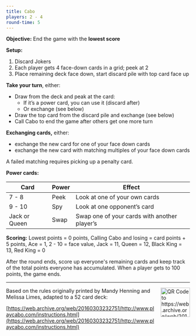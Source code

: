 ```yaml
---
title: Cabo
players: 2 - 4
round-time: 5
---
```


**Objective:** End the game with the **lowest score**

**Setup:**

1. Discard Jokers
2. Each player gets 4 face-down cards in a grid; peek at 2
3. Place remaining deck face down, start discard pile with top card face up

**Take your turn**, either:

- Draw from the deck and peak at the card:
  - If it’s a power card, you can use it (discard after)
  - Or exchange (see below)
- Draw the top card from the discard pile and exchange (see below)
- Call Cabo to end the game after others get one more turn

**Exchanging cards,** either:

- exchange the new card for one of your face down cards
- exchange the new card with matching multiples of your face down cards

A failed matching requires picking up a penalty card.

**Power cards:**

| Card          | Power | Effect                                       |
|---------------|-------|----------------------------------------------|
| 7 - 8         | Peek  | Look at one of your own cards                |
| 9 - 10        | Spy   | Look at one opponent’s card                  |
| Jack or Queen | Swap  | Swap one of your cards with another player’s |

**Scoring:** Lowest points = 0 points, Calling Cabo and losing = card points + 5 points, Ace = 1, 2 - 10 = face value, Jack = 11, Queen = 12, Black King = 13, Red King = 0

<!--split-->

After the round ends, score up everyone's remaining cards and keep track of the total points everyone has accumulated. When a player gets to 100 points, the game ends.

---

<img alt="QR Code to https://web.archive.org/web/20160303232751/http://www.playcabo.com/instructions.html" src="/api/qrcodes/aHR0cHM6Ly93ZWIuYXJjaGl2ZS5vcmcvd2ViLzIwMTYwMzAzMjMyNzUxL2h0dHA6Ly93d3cucGxheWNhYm8uY29tL2luc3RydWN0aW9ucy5odG1s" style="width: 5rem; float: right; margin: 0 0 1rem 1rem;">

Based on the rules originally printed by Mandy Henning and Melissa Limes, adapted to a 52 card deck:

[https://web.archive.org/web/20160303232751/http://www.playcabo.com/instructions.html](https://web.archive.org/web/20160303232751/http://www.playcabo.com/instructions.html)

<!--
Notable changes:
- The original game has different cards for red and black Kings so they could not be matched
-->
